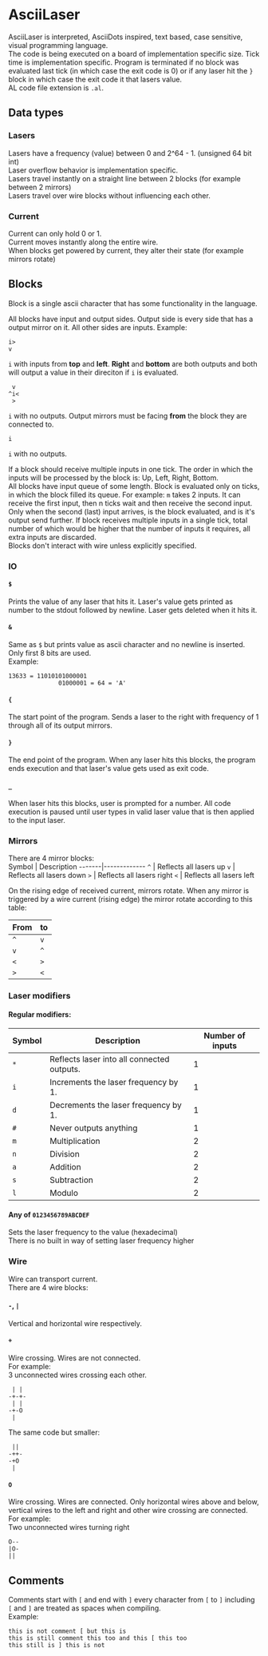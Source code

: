 # AsciiLaser
AsciiLaser is interpreted, AsciiDots inspired, text based, case sensitive, visual programming language.  
The code is being executed on a board of implementation specific size. Tick time is implementation specific. Program is terminated if no block was evaluated last tick (in which case the exit code is 0) or if any laser hit the `}` block in which case the exit code it that lasers value.  
AL code file extension is `.al`.

## Data types

### Lasers
Lasers have a frequency (value) between 0 and 2^64 - 1. (unsigned 64 bit int)  
Laser overflow behavior is implementation specific.  
Lasers travel instantly on a straight line between 2 blocks (for example between 2 mirrors)  
Lasers travel over wire blocks without influencing each other.  

### Current
Current can only hold 0 or 1.  
Current moves instantly along the entire wire.  
When blocks get powered by current, they alter their state (for example mirrors rotate)

## Blocks
Block is a single ascii character that has some functionality in the language.  
  
All blocks have input and output sides. Output side is every side that has a output mirror on it. All other sides are inputs.
Example:
```
i>
v
```
`i` with inputs from **top** and **left**. **Right** and **bottom** are both outputs and both will output a value in their direciton if `i` is evaluated.  
```
 v
^i<
 >
```
`i` with no outputs. Output mirrors must be facing **from** the block they are connected to.
```
i
```
`i` with no outputs.  
  
If a block should receive multiple inputs in one tick. The order in which the inputs will be processed by the block is: Up, Left, Right, Bottom.  
All blocks have input queue of some length. Block is evaluated only on ticks, in which the block filled its queue. For example: `m` takes 2 inputs. It can receive the first input, then n ticks wait and then receive the second input. Only when the second (last) input arrives, is the block evaluated, and is it's output send further. If block receives multiple inputs in a single tick, total number of which would be higher that the number of inputs it requires, all extra inputs are discarded.  
Blocks don't interact with wire unless explicitly specified.  

### IO

#### `$`
Prints the value of any laser that hits it. Laser's value gets printed as number to the stdout followed by newline. Laser gets deleted when it hits it.

#### `&`
Same as `$` but prints value as ascii character and no newline is inserted.  
Only first 8 bits are used.  
Example:
```
13633 = 11010101000001
              01000001 = 64 = 'A'
```

#### `{`
The start point of the program. Sends a laser to the right with frequency of 1 through all of its output mirrors.

#### `}`
The end point of the program. When any laser hits this blocks, the program ends execution and that laser's value gets used as exit code.

#### `_`
When laser hits this blocks, user is prompted for a number. All code execution is paused until user types in valid laser value that is then applied to the input laser.

### Mirrors

There are 4 mirror blocks:  
Symbol | Description
-------|-------------
`^` | Reflects all lasers up
`v` | Reflects all lasers down
`>` | Reflects all lasers right
`<` | Reflects all lasers left

On the rising edge of received current, mirrors rotate.
When any mirror is triggered by a wire current (rising edge) the mirror rotate according to this table:

From | to
-----|----
`^` | `v`
`v` | `^`
`<` | `>`
`>` | `<`

### Laser modifiers

#### Regular modifiers:
Symbol | Description | Number of inputs
-------|-------------|------------------
`*` | Reflects laser into all connected outputs. | 1
`i` | Increments the laser frequency by 1. | 1
`d` | Decrements the laser frequency by 1. | 1
`#` | Never outputs anything | 1
`m` | Multiplication | 2
`n` | Division | 2
`a` | Addition | 2
`s` | Subtraction | 2
`l` | Modulo | 2

#### Any of `0123456789ABCDEF`
Sets the laser frequency to the value (hexadecimal)  
There is no built in way of setting laser frequency higher

### Wire
Wire can transport current.  
There are 4 wire blocks:

#### `-`, `|`
Vertical and horizontal wire respectively.

#### `+`
Wire crossing. Wires are not connected.  
For example:  
3 unconnected wires crossing each other.
```
 | |
-+-+-
 | |
-+-O
 |
```
The same code but smaller:
```
 ||
-++-
-+O
 |
```

#### `O`
Wire crossing. Wires are connected.
Only horizontal wires above and below, vertical wires to the left and right and other wire crossing are connected.  
For example:  
Two unconnected wires turning right
```
O--
|O-
||
```

## Comments
Comments start with `[` and end with `]` every character from `[` to `]` including `[` and `]` are treated as spaces when compiling.  
Example:
```
this is not comment [ but this is
this is still comment this too and this [ this too
this still is ] this is not
```
